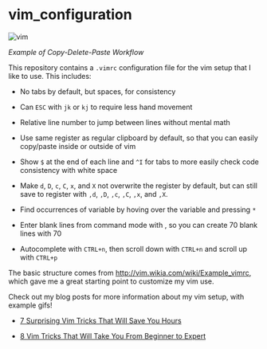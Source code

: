 # vim_configuration

![vim](https://user-images.githubusercontent.com/26510814/107433470-35a19d00-6ade-11eb-9fa6-557bebc9a068.gif)

_Example of Copy-Delete-Paste Workflow_

This repository contains a `.vimrc` configuration file for the vim setup that I like to use. This includes:

* No tabs by default, but spaces, for consistency

* Can `ESC` with `jk` or `kj` to require less hand movement

* Relative line number to jump between lines without mental math

* Use same register as regular clipboard by default, so that you can easily copy/paste inside or outside of vim

* Show `$` at the end of each line and `^I` for tabs to more easily check code consistency with white space

* Make `d`, `D`, `c`, `C`, `x`, and `X` not overwrite the register by default, but can still save to register with `,d`, `,D`, `,c`, `,C`, `,x`, and `,X`.

* Find occurrences of variable by hoving over the variable and pressing `*`

* Enter blank lines from command mode with <Enter>, so you can create 70 blank lines with 70<Enter>

* Autocomplete with `CTRL+n`, then scroll down with `CTRL+n` and scroll up with `CTRL+p`

The basic structure comes from http://vim.wikia.com/wiki/Example_vimrc, which gave me a great starting point to customize my vim use.


Check out my blog posts for more information about my vim setup, with example gifs!

* [7 Surprising Vim Tricks That Will Save You Hours](https://levelup.gitconnected.com/7-surprising-vim-tricks-that-will-save-you-hours-b158d23fe9b7)

* [8 Vim Tricks That Will Take You From Beginner to Expert](https://medium.com/swlh/8-vim-tricks-that-will-take-you-from-beginner-to-expert-817ff4870245)
